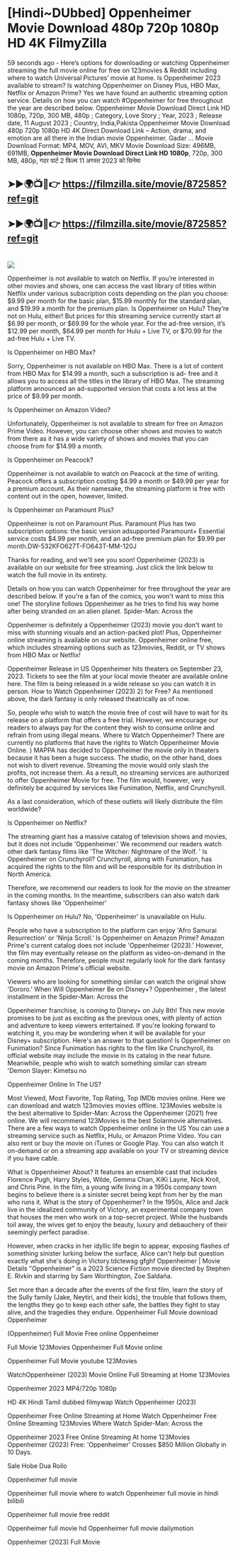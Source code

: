 # [Hindi~DUbbed] Oppenheimer Movie Download 480p 720p 1080p HD 4K FilmyZilla


59 seconds ago - Here’s options for downloading or watching Oppenheimer streaming the full movie online for free on 123movies & Reddit including where to watch Universal Pictures’ movie at home. Is Oppenheimer 2023 available to stream? Is watching Oppenheimer on Disney Plus, HBO Max, Netflix or Amazon Prime? Yes we have found an authentic streaming option service. Details on how you can watch #Oppenheimer for free throughout the year are described below. Oppenheimer Movie Download Direct Link HD 1080p, 720p, 300 MB, 480p ; Category, Love Story ; Year, 2023 ; Release date, 11 August 2023 ; Country, India,Pakista Oppenheimer Movie Download 480p 720p 1080p HD 4K Direct Download Link – Action, drama, and emotion are all there in the Indian movie Oppenheimer. Gadar ...
Movie Download Format: MP4, MOV, AVI, MKV
Movie Download Size: 496MB, 691MB, **Oppenheimer Movie Download Direct Link HD 1080p**, 720p, 300 MB, 480p, गदर पार्ट 2 फिल्म 11 अगस्त 2023 को सिनेमा

## ➤►🌍📺📱👉   https://filmzilla.site/movie/872585?ref=git

## ➤►🌍📺📱👉   https://filmzilla.site/movie/872585?ref=git

#

<img src="https://image.tmdb.org/t/p/w780//nb3xI8XI3w4pMVZ38VijbsyBqP4.jpg" />

Oppenheimer is not available to watch on Netflix. If you’re interested in other movies and shows, one can access the vast library of titles within Netflix under various subscription costs depending on the plan you choose: $9.99 per month for the basic plan, $15.99 monthly for the standard plan, and $19.99 a month for the premium plan. Is Oppenheimer on Hulu? They’re not on Hulu, either! But prices for this streaming service currently start at $6.99 per month, or $69.99 for the whole year. For the ad-free version, it’s $12.99 per month, $64.99 per month for Hulu + Live TV, or $70.99 for the ad-free Hulu + Live TV.

Is Oppenheimer on HBO Max?

Sorry, Oppenheimer is not available on HBO Max. There is a lot of content from HBO Max for $14.99 a month, such a subscription is ad- free and it allows you to access all the titles in the library of HBO Max. The streaming platform announced an ad-supported version that costs a lot less at the price of $9.99 per month.

Is Oppenheimer on Amazon Video?

Unfortunately, Oppenheimer is not available to stream for free on Amazon Prime Video. However, you can choose other shows and movies to watch from there as it has a wide variety of shows and movies that you can choose from for $14.99 a month.

Is Oppenheimer on Peacock?

Oppenheimer is not available to watch on Peacock at the time of writing. Peacock offers a subscription costing $4.99 a month or $49.99 per year for a premium account. As their namesake, the streaming platform is free with content out in the open, however, limited.

Is Oppenheimer on Paramount Plus?

Oppenheimer is not on Paramount Plus. Paramount Plus has two subscription options: the basic version adsupported Paramount+ Essential service costs $4.99 per month, and an ad-free premium plan for $9.99 per month.DW-532KFO627T-FO643T-MM-120J

Thanks for reading, and we'll see you soon! Oppenheimer (2023) is available on our website for free streaming. Just click the link below to watch the full movie in its entirety.

Details on how you can watch Oppenheimer for free throughout the year are described below. If you're a fan of the comics, you won't want to miss this one! The storyline follows Oppenheimer as he tries to find his way home after being stranded on an alien planet. Spider-Man: Across the

Oppenheimer is definitely a Oppenheimer (2023) movie you don't want to miss with stunning visuals and an action-packed plot! Plus, Oppenheimer online streaming is available on our website. Oppenheimer online free, which includes streaming options such as 123movies, Reddit, or TV shows from HBO Max or Netflix!

Oppenheimer Release in US Oppenheimer hits theaters on September 23, 2023. Tickets to see the film at your local movie theater are available online here. The film is being released in a wide release so you can watch it in person. How to Watch Oppenheimer (2023) 2) for Free? As mentioned above, the dark fantasy is only released theatrically as of now.

So, people who wish to watch the movie free of cost will have to wait for its release on a platform that offers a free trial. However, we encourage our readers to always pay for the content they wish to consume online and refrain from using illegal means. Where to Watch Oppenheimer? There are currently no platforms that have the rights to Watch Oppenheimer Movie Online. ) MAPPA has decided to Oppenheimer the movie only in theaters because it has been a huge success. The studio, on the other hand, does not wish to divert revenue. Streaming the movie would only slash the profits, not increase them. As a result, no streaming services are authorized to offer Oppenheimer Movie for free. The film would, however, very definitely be acquired by services like Funimation, Netflix, and Crunchyroll.

As a last consideration, which of these outlets will likely distribute the film worldwide?

Is Oppenheimer on Netflix?

The streaming giant has a massive catalog of television shows and movies, but it does not include 'Oppenheimer.' We recommend our readers watch other dark fantasy films like 'The Witcher: Nightmare of the Wolf. ' Is Oppenheimer on Crunchyroll? Crunchyroll, along with Funimation, has acquired the rights to the film and will be responsible for its distribution in North America.

Therefore, we recommend our readers to look for the movie on the streamer in the coming months. In the meantime, subscribers can also watch dark fantasy shows like 'Oppenheimer'

Is Oppenheimer on Hulu? No, 'Oppenheimer' is unavailable on Hulu.

People who have a subscription to the platform can enjoy 'Afro Samurai Resurrection' or 'Ninja Scroll.' Is Oppenheimer on Amazon Prime? Amazon Prime's current catalog does not include 'Oppenheimer (2023).' However, the film may eventually release on the platform as video-on-demand in the coming months. Therefore, people must regularly look for the dark fantasy movie on Amazon Prime's official website.

Viewers who are looking for something similar can watch the original show 'Dororo.' When Will Oppenheimer Be on Disney+? Oppenheimer , the latest installment in the Spider-Man: Across the

Oppenheimer franchise, is coming to Disney+ on July 8th! This new movie promises to be just as exciting as the previous ones, with plenty of action and adventure to keep viewers entertained. If you're looking forward to watching it, you may be wondering when it will be available for your Disney+ subscription. Here's an answer to that question! Is Oppenheimer on Funimation? Since Funimation has rights to the film like Crunchyroll, its official website may include the movie in its catalog in the near future. Meanwhile, people who wish to watch something similar can stream 'Demon Slayer: Kimetsu no

Oppenheimer Online In The US?

Most Viewed, Most Favorite, Top Rating, Top IMDb movies online. Here we can download and watch 123movies movies offline. 123Movies website is the best alternative to Spider-Man: Across the Oppenheimer (2021) free online. We will recommend 123Movies is the best Solarmovie alternatives. There are a few ways to watch Oppenheimer online in the US You can use a streaming service such as Netflix, Hulu, or Amazon Prime Video. You can also rent or buy the movie on iTunes or Google Play. You can also watch it on-demand or on a streaming app available on your TV or streaming device if you have cable.

What is Oppenheimer About? It features an ensemble cast that includes Florence Pugh, Harry Styles, Wilde, Gemma Chan, KiKi Layne, Nick Kroll, and Chris Pine. In the film, a young wife living in a 1950s company town begins to believe there is a sinister secret being kept from her by the man who runs it. What is the story of Oppenheimer? In the 1950s, Alice and Jack live in the idealized community of Victory, an experimental company town that houses the men who work on a top-secret project. While the husbands toil away, the wives get to enjoy the beauty, luxury and debauchery of their seemingly perfect paradise.

However, when cracks in her idyllic life begin to appear, exposing flashes of something sinister lurking below the surface, Alice can't help but question exactly what she's doing in Victory.tdctewsg gfghf Oppenheimer | Movie Details "Oppenheimer" is a 2023 Science Fiction movie directed by Stephen E. Rivkin and starring by Sam Worthington, Zoe Saldaña.

Set more than a decade after the events of the first film, learn the story of the Sully family (Jake, Neytiri, and their kids), the trouble that follows them, the lengths they go to keep each other safe, the battles they fight to stay alive, and the tragedies they endure. Oppenheimer Full Movie download Oppenheimer

(Oppenheimer) Full Movie Free online Oppenheimer

Full Movie 123Movies Oppenheimer Full Movie online

Oppenheimer Full Movie youtube 123Movies

WatchOppenheimer (2023) Movie Online Full Streaming at Home 123Movies

Oppenheimer 2023 MP4/720p 1080p

HD 4K Hindi Tamil dubbed filmywap Watch Oppenheimer (2023)

Oppenheimer Free Online Streaming at Home Watch Oppenheimer Free Online Streaming 123Movies Where Watch Spider-Man: Across the

Oppenheimer 2023 Free Online Streaming At home 123Movies Oppenheimer (2023) Free: 'Oppenheimer' Crosses $850 Million Globally in 10 Days.

Sale Hobe Dua Roilo

Oppenheimer full movie

Oppenheimer full movie where to watch Oppenheimer full movie in hindi bilibili

Oppenheimer full movie free reddit

Oppenheimer full movie hd Oppenheimer full movie dailymotion

Oppenheimer (2023) Full Movie